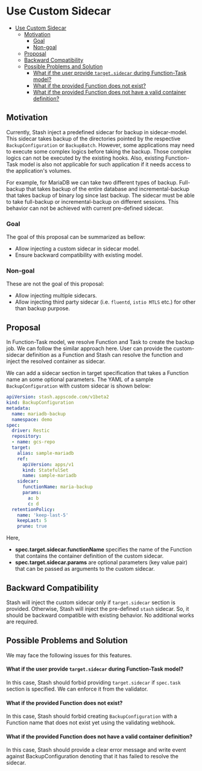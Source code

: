 # Use Custom Sidecar


<!-- @import "[TOC]" {cmd="toc" depthFrom=1 depthTo=6 orderedList=false} -->

<!-- code_chunk_output -->

- [Use Custom Sidecar](#use-custom-sidecar)
  - [Motivation](#motivation)
    - [Goal](#goal)
    - [Non-goal](#non-goal)
  - [Proposal](#proposal)
  - [Backward Compatibility](#backward-compatibility)
  - [Possible Problems and Solution](#possible-problems-and-solution)
      - [What if the user provide `target.sidecar` during Function-Task model?](#what-if-the-user-provide-targetsidecar-during-function-task-model)
      - [What if the provided Function does not exist?](#what-if-the-provided-function-does-not-exist)
      - [What if the provided Function does not have a valid container definition?](#what-if-the-provided-function-does-not-have-a-valid-container-definition)

<!-- /code_chunk_output -->

## Motivation

Currently, Stash inject a predefined sidecar for backup in sidecar-model. This sidecar takes backup of the directories pointed by the respective `BackupConfiguration` or `BackupBatch`. However, some applications may need to execute some complex logics before taking the backup. Those complex logics can not be executed by the existing hooks. Also, existing Function-Task model is also not applicable for such application if it needs access to the application's volumes.

For example, for MariaDB we can take two different types of backup. Full-backup that takes backup of the entire database and incremental-backup that takes backup of binary log since last backup. The sidecar must be able to take full-backup or incremental-backup on different sessions. This behavior can not be achieved with current pre-defined sidecar.

### Goal

The goal of this proposal can be summarized as bellow:

- Allow injecting a custom sidecar in sidecar model.
- Ensure backward compatibility with existing model.

### Non-goal

These are not the goal of this proposal:

- Allow injecting multiple sidecars.
- Allow injecting third party sidecar (i.e. `fluentd`, `istio MTLS` etc.) for other than backup purpose.

## Proposal

In Function-Task model, we resolve Function and Task to create the backup job. We can follow the similar approach here. User can provide the custom-sidecar definition as a Function and Stash can resolve the function and inject the resolved container as sidecar.

We can add a sidecar section in target specification that takes a Function name an some optional parameters. The YAML of a sample `BackupConfiguration` with custom sidecar is shown below:

```yaml
apiVersion: stash.appscode.com/v1beta2
kind: BackupConfiguration
metadata:
  name: mariadb-backup
  namespace: demo
spec:
  driver: Restic
  repository:
  - name: gcs-repo
  target:
    alias: sample-mariadb
    ref:
      apiVersion: apps/v1
      kind: StatefulSet
      name: sample-mariadb
    sidecar:
      functionName: maria-backup
      params:
        a: b
        c: d
  retentionPolicy:
    name: 'keep-last-5'
    keepLast: 5
    prune: true
```

Here,
- **spec.target.sidecar.functionName** specifies the name of the Function that contains the container definition of the custom sidecar.
- **spec.target.sidecar.params** are optional parameters (key value pair) that can be passed as arguments to the custom sidecar.

## Backward Compatibility

Stash will inject the custom sidecar only if `target.sidecar` section is provided. Otherwise, Stash will inject the pre-defined `stash` sidecar. So, it should be backward compatible with existing behavior. No additional works are required.

## Possible Problems and Solution

We may face the following issues for this features.

####  What if the user provide `target.sidecar` during Function-Task model?

In this case, Stash should forbid providing `target.sidecar` if `spec.task` section is specified. We can enforce it from the validator.

#### What if the provided Function does not exist?

In this case, Stash should forbid creating `BackupConfiguration` with a Function name that does not exist yet using the validating webhook.

#### What if the provided Function does not have a valid container definition?

In this case, Stash should provide a clear error message and write event against BackupConfiguration denoting that it has failed to resolve the sidecar.
